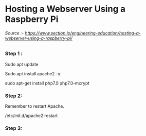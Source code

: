 # Hosting a Webserver Using a Raspberry Pi

###### Source :- https://www.section.io/engineering-education/hosting-a-webserver-using-a-raspberry-pi/

### Step 1 :

Sudo apt update

Sudo apt install apache2 –y

sudo apt-get install php7.0 php7.0-mcrypt

### Step 2:

Remember to restart Apache.

/etc/init.d/apache2 restart

### Step 3:
